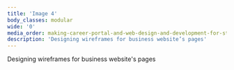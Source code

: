```yaml
---
title: 'Image 4'
body_classes: modular
wide: '0'
media_order: making-career-portal-and-web-design-and-development-for-studio-in-ex-zrt-case-study-part-1-4.png
description: 'Designing wireframes for business website’s pages'
---
```


Designing wireframes for business website's pages